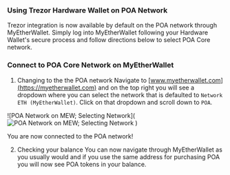 ### Using Trezor Hardware Wallet on POA Network
Trezor integration is now available by default on the POA network through MyEtherWallet. Simply log into MyEtherWallet following your Hardware Wallet's secure process and follow directions below to select POA Core network.

### Connect to POA Core Network on MyEtherWallet

1. Changing to the the POA network
Navigate to [www.myetherwallet.com](https://myetherwallet.com) and on the top right you will see a dropdown where you can select the network that is defaulted to `Network ETH (MyEtherWallet)`. Click on that dropdown and scroll down to `POA`.

![POA Network on MEW; Selecting Network](![POA Network on MEW; Selecting Network](https://github.com/poanetwork/wiki/blob/master/assets/imgs/getting-started/wallets/mew/mew-network-selection.gif)
)

You are now connected to the POA network!

2. Checking your balance
You can now navigate through MyEtherWallet as you usually would and if you use the same address for purchasing POA you will now see POA tokens in your balance.
